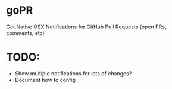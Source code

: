 # goPR

Get Native OSX Notifications for GitHub Pull Requests (open PRs, comments, etc)

# TODO:
* Show multiple notifications for lots of changes?
* Document how to config